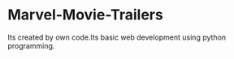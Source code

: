 # Marvel-Movie-Trailers
Its created by own code.Its basic web development using python programming.
